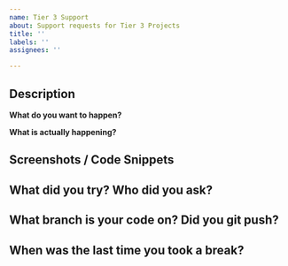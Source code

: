 ```yaml
---
name: Tier 3 Support
about: Support requests for Tier 3 Projects
title: ''
labels: ''
assignees: ''

---
```


## Description

**What do you want to happen?**

**What is actually happening?**
<!-- include error codes if you have them. -->


## Screenshots / Code Snippets

<!-- Include a screenshot of the problem, and/or copy-paste relevant code and error messages. HINT: You can drag-and-drop images into the github editor! -->


## What did you try? Who did you ask?

<!-- Briefly describe your debug process. What did you do to narrow down the issue? -->
<!-- Remember to "bubble up" your questions. Start with google, then then your pod, and your cohort. What did you google, and what did you find? -->

## What branch is your code on? Did you git push?

<!-- Please commit and push your code to a branch, so I can check it out if needed -->

## When was the last time you took a break?

<!-- Like, a real break. Bugs have this amazing way of just dissapearing into nothingness when you take some time to clear your head. Go take a walk! -->
